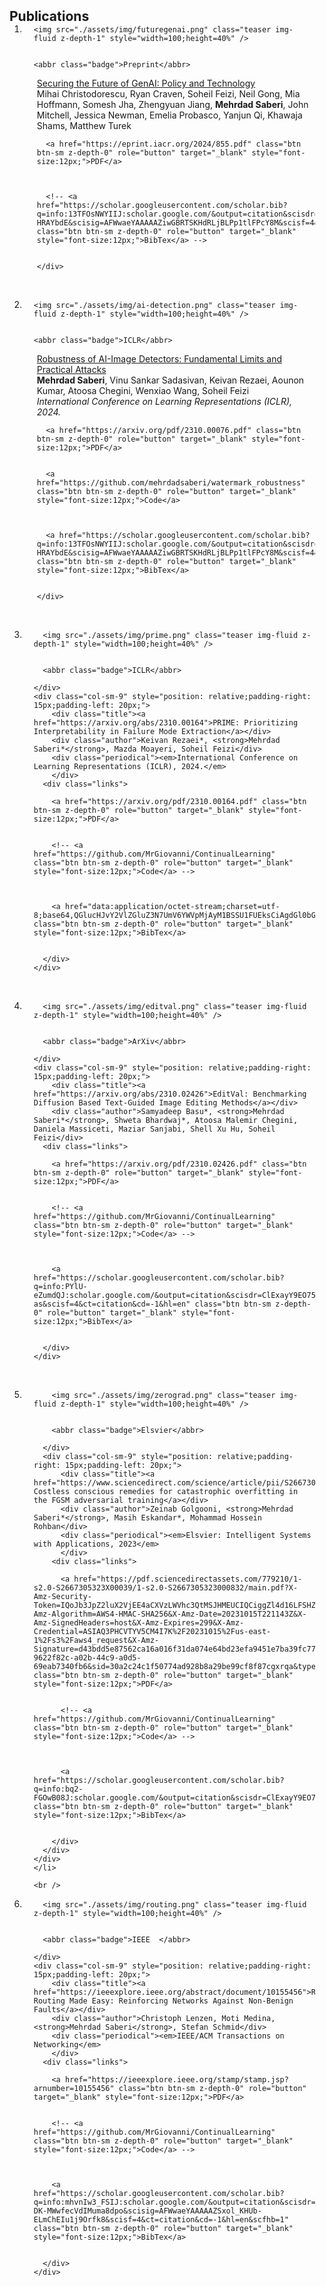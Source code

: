 
<h2 id="publications" style="margin: 2px 0px -15px;">Publications</h2>

<div class="publications">
<ol class="bibliography">


<li>
<div class="pub-row">
  <div class="col-sm-3 abbr" style="position: relative;padding-right: 15px;padding-left: 15px;">
     
    <img src="./assets/img/futuregenai.png" class="teaser img-fluid z-depth-1" style="width=100;height=40%" />
    
     
    <abbr class="badge">Preprint</abbr>
    
  </div>
  <div class="col-sm-9" style="position: relative;padding-right: 15px;padding-left: 20px;">
      <div class="title"><a href="https://arxiv.org/abs/2310.00076">Securing the Future of GenAI: Policy and Technology</a></div>
      <div class="author">Mihai Christodorescu, Ryan Craven, Soheil Feizi, Neil Gong, Mia Hoffmann, Somesh Jha, Zhengyuan Jiang, <strong>Mehrdad Saberi</strong>, John Mitchell, Jessica Newman, Emelia Probasco, Yanjun Qi, Khawaja Shams, Matthew Turek</div>
      <!-- <div class="periodical"><em></em></div> -->
    <div class="links">
       
      <a href="https://eprint.iacr.org/2024/855.pdf" class="btn btn-sm z-depth-0" role="button" target="_blank" style="font-size:12px;">PDF</a>
      
      
       
      <!-- <a href="https://scholar.googleusercontent.com/scholar.bib?q=info:13TFOsNWYIIJ:scholar.google.com/&output=citation&scisdr=ClEwYZ4DEJ7FiZwAHaM:AFWwaeYAAAAAZiwGBaPNZI9PBMAaEJ7-HRAYbdE&scisig=AFWwaeYAAAAAZiwGBRTSKHdRLjBLPp1tlFPcY8M&scisf=4&ct=citation&cd=-1&hl=en" class="btn btn-sm z-depth-0" role="button" target="_blank" style="font-size:12px;">BibTex</a> -->
      
      
    </div>
  </div>
</div>
</li>

<br />

<li>
<div class="pub-row">
  <div class="col-sm-3 abbr" style="position: relative;padding-right: 15px;padding-left: 15px;">
     
    <img src="./assets/img/ai-detection.png" class="teaser img-fluid z-depth-1" style="width=100;height=40%" />
    
     
    <abbr class="badge">ICLR</abbr>
    
  </div>
  <div class="col-sm-9" style="position: relative;padding-right: 15px;padding-left: 20px;">
      <div class="title"><a href="https://arxiv.org/abs/2310.00076">Robustness of AI-Image Detectors: Fundamental Limits and Practical Attacks</a></div>
      <div class="author"><strong>Mehrdad Saberi</strong>, Vinu Sankar Sadasivan, Keivan Rezaei, Aounon Kumar, Atoosa Chegini, Wenxiao Wang, Soheil Feizi</div>
      <div class="periodical"><em>International Conference on Learning Representations (ICLR), 2024.</em>
      </div>  
    <div class="links">
       
      <a href="https://arxiv.org/pdf/2310.00076.pdf" class="btn btn-sm z-depth-0" role="button" target="_blank" style="font-size:12px;">PDF</a>
      
       
      <a href="https://github.com/mehrdadsaberi/watermark_robustness" class="btn btn-sm z-depth-0" role="button" target="_blank" style="font-size:12px;">Code</a>
      
      
       
      <a href="https://scholar.googleusercontent.com/scholar.bib?q=info:13TFOsNWYIIJ:scholar.google.com/&output=citation&scisdr=ClEwYZ4DEJ7FiZwAHaM:AFWwaeYAAAAAZiwGBaPNZI9PBMAaEJ7-HRAYbdE&scisig=AFWwaeYAAAAAZiwGBRTSKHdRLjBLPp1tlFPcY8M&scisf=4&ct=citation&cd=-1&hl=en" class="btn btn-sm z-depth-0" role="button" target="_blank" style="font-size:12px;">BibTex</a>
      
      
    </div>
  </div>
</div>
</li>

<br />


<li>
  <div class="pub-row">
    <div class="col-sm-3 abbr" style="position: relative;padding-right: 15px;padding-left: 15px;">
       
      <img src="./assets/img/prime.png" class="teaser img-fluid z-depth-1" style="width=100;height=40%" />
      
       
      <abbr class="badge">ICLR</abbr>
      
    </div>
    <div class="col-sm-9" style="position: relative;padding-right: 15px;padding-left: 20px;">
        <div class="title"><a href="https://arxiv.org/abs/2310.00164">PRIME: Prioritizing Interpretability in Failure Mode Extraction</a></div>
        <div class="author">Keivan Rezaei*, <strong>Mehrdad Saberi*</strong>, Mazda Moayeri, Soheil Feizi</div>
        <div class="periodical"><em>International Conference on Learning Representations (ICLR), 2024.</em>
        </div>  
      <div class="links">
         
        <a href="https://arxiv.org/pdf/2310.00164.pdf" class="btn btn-sm z-depth-0" role="button" target="_blank" style="font-size:12px;">PDF</a>
        
         
        <!-- <a href="https://github.com/MrGiovanni/ContinualLearning" class="btn btn-sm z-depth-0" role="button" target="_blank" style="font-size:12px;">Code</a> -->
        
        
         
        <a href="data:application/octet-stream;charset=utf-8;base64,QGlucHJvY2VlZGluZ3N7UmV6YWVpMjAyM1BSSU1FUEksCiAgdGl0bGU9e1BSSU1FOiBQcmlvcml0aXppbmcgSW50ZXJwcmV0YWJpbGl0eSBpbiBGYWlsdXJlIE1vZGUgRXh0cmFjdGlvbn0sCiAgYXV0aG9yPXtLZWl2YW4gUmV6YWVpIGFuZCBNZWhyZGFkIFNhYmVyaSBhbmQgTWF6ZGEgTW9heWVyaSBhbmQgU29oZWlsIEZlaXppfSwKICB5ZWFyPXsyMDIzfSwKICB1cmw9e2h0dHBzOi8vYXBpLnNlbWFudGljc2Nob2xhci5vcmcvQ29ycHVzSUQ6MjYzMzM0Mzc2fQp9" class="btn btn-sm z-depth-0" role="button" target="_blank" style="font-size:12px;">BibTex</a>
        
        
      </div>
    </div>
  </div>
  </li>
  
  <br />


  

<li>
  <div class="pub-row">
    <div class="col-sm-3 abbr" style="position: relative;padding-right: 15px;padding-left: 15px;">
       
      <img src="./assets/img/editval.png" class="teaser img-fluid z-depth-1" style="width=100;height=40%" />
      
       
      <abbr class="badge">ArXiv</abbr>
      
    </div>
    <div class="col-sm-9" style="position: relative;padding-right: 15px;padding-left: 20px;">
        <div class="title"><a href="https://arxiv.org/abs/2310.02426">EditVal: Benchmarking Diffusion Based Text-Guided Image Editing Methods</a></div>
        <div class="author">Samyadeep Basu*, <strong>Mehrdad Saberi*</strong>, Shweta Bhardwaj*, Atoosa Malemir Chegini, Daniela Massiceti, Maziar Sanjabi, Shell Xu Hu, Soheil Feizi</div>
      <div class="links">
         
        <a href="https://arxiv.org/pdf/2310.02426.pdf" class="btn btn-sm z-depth-0" role="button" target="_blank" style="font-size:12px;">PDF</a>
        
         
        <!-- <a href="https://github.com/MrGiovanni/ContinualLearning" class="btn btn-sm z-depth-0" role="button" target="_blank" style="font-size:12px;">Code</a> -->
        
        
         
        <a href="https://scholar.googleusercontent.com/scholar.bib?q=info:PYlU-eZumdQJ:scholar.google.com/&output=citation&scisdr=ClExayY9EO75yYRiqkk:AFWwaeYAAAAAZSxkskmnF8kQNeuMzK87dbc00S0&scisig=AFWwaeYAAAAAZSxkspBOtajQV8TJMVs2I8Nt-as&scisf=4&ct=citation&cd=-1&hl=en" class="btn btn-sm z-depth-0" role="button" target="_blank" style="font-size:12px;">BibTex</a>
        
        
      </div>
    </div>
  </div>
  </li>
  
  <br />


  

  <li>
    <div class="pub-row">
      <div class="col-sm-3 abbr" style="position: relative;padding-right: 15px;padding-left: 15px;">
         
        <img src="./assets/img/zerograd.png" class="teaser img-fluid z-depth-1" style="width=100;height=40%" />
        
         
        <abbr class="badge">Elsvier</abbr>
        
      </div>
      <div class="col-sm-9" style="position: relative;padding-right: 15px;padding-left: 20px;">
          <div class="title"><a href="https://www.sciencedirect.com/science/article/pii/S2667305323000832">ZeroGrad: Costless conscious remedies for catastrophic overfitting in the FGSM adversarial training</a></div>
          <div class="author">Zeinab Golgooni, <strong>Mehrdad Saberi*</strong>, Masih Eskandar*, Mohammad Hossein Rohban</div>
          <div class="periodical"><em>Elsvier: Intelligent Systems with Applications, 2023</em>
          </div>  
        <div class="links">
           
          <a href="https://pdf.sciencedirectassets.com/779210/1-s2.0-S2667305323X00039/1-s2.0-S2667305323000832/main.pdf?X-Amz-Security-Token=IQoJb3JpZ2luX2VjEE4aCXVzLWVhc3QtMSJHMEUCIQCiggZl4d16LFSHZ%2FNpUOcqZ2HqE2WLM2Qek71Da0gUFAIgdsNvg3%2FhBp22V18pkd5DZ6C24JBBD7rzG6TONs85LzUqswUIZxAFGgwwNTkwMDM1NDY4NjUiDDzDgUcufCiogC7euyqQBU%2BRgH3s8Oia0g3w9%2BI32WSz4iaEG1F92lsrUgZKIHruM5Ru8NzMB2F7PpAbzO5rnujQ2%2BlfjSHhRfLsvHq92%2BOibw7F897LBWuqPaL1lQwGrAd2GaKtgyWQrKL23HeboTAhGZ%2FRoDUet6hs7mi7W33P47UUSa6%2F9wqTYK7E7s0mpqS6AJkfhcYOY36Pj2xzyhp8E8gY2AVYub8IxwvyzZKYslofTtF9Ks6naw0VixY1rMP6WEZ099cxvtzHDWgx8JY1BE3PQHg2npvODR7uRNbTE3eMW720c7AqXUXwE6YCOOFCx7jW3cz6Sq2%2FBEIGiTsL%2Bj5T3n0tqOg7%2BuflLhB%2Fq6n3amiRzhKP%2BPGr8gKCvb40iHh51XDMV17XfdADd8w9RaWzQ0vr9CFEiM7oarFx1pgv30VkkXtqlIcn0gmFxfbQWpCmNc%2BNp0EjwSOqQiYC6IC0N7Oicjc12n5JQ%2F%2BFcftkKBmyuvG318x6U%2Fm2RW8xFT%2Bwq0%2B3hKUvGPaE6VVltWyVB7s8W3GU2qAEUYtv4NmrI0tENzKl1%2BhSXoZnW2mDx1tZ386EZIsIkjPn0Q1T7zr7EseRR2tWLSiqep8HERK6Lf8jautrWa4j8hZhqZHktX4aldEYeB3MMhBEO3XxEUSHRIZygU46mufOZrKLgN%2FuQc0enB0f8x4aKA7zC4%2BdV1wcIZdgZWuMzq1HP1WRdSduxWqOW%2BTMaTzkkoCrx5TFzQJJZQT%2BdbrAWR%2Fuo6KvOpMYcaTXNlgmFQo2EsWb4Z5rm5et9nw5zYN7u1hHFxrcZW6vsGV8I5LIbIq0LOxgJ6PI5Fn05C%2Fwjj%2B99S2YlifkvPqk64i%2BJ7XwX4KV8%2BLGbTKZ0%2BYsnYB0%2B7%2FCMIiwsakGOrEB4Jwc8%2FLhAGGGsLYrRNCa6GcPQPbe%2Bv6dwNUhlsH5gWTTwtKPuyXkF5XPkHCA4nvuyp2oasrkmUpROIe4tmm1hMiV0XK4zxXmvYwjYLFJThXrgK3FyTwCQzVLCfFKilxjddLNTYGVwP%2FolUqEgoIE9OXrx20WH%2FHcy%2BKQInvo4wplnxJ%2BpERIc%2FojbN4vxv2ehoIUCjRm7otHqpZv3ZC6tn0FPUBc%2FhUsrnU4WlnglXKZ&X-Amz-Algorithm=AWS4-HMAC-SHA256&X-Amz-Date=20231015T221143Z&X-Amz-SignedHeaders=host&X-Amz-Expires=299&X-Amz-Credential=ASIAQ3PHCVTYV5CM4I7K%2F20231015%2Fus-east-1%2Fs3%2Faws4_request&X-Amz-Signature=d43bdd5e87562ca16a016f31da074e64bd23efa9451e7ba39fc779e9d993023f&hash=08252a7122a30a0021c6e37f001c10f608875389ab883234c104eebc1486fd91&host=68042c943591013ac2b2430a89b270f6af2c76d8dfd086a07176afe7c76c2c61&pii=S2667305323000832&tid=spdf-9622f82c-a02b-44c9-a0d5-69eab7340fb6&sid=30a2c24c1f50774ad928b8a29be99cf8f87cgxrqa&type=client&tsoh=d3d3LnNjaWVuY2VkaXJlY3QuY29t&ua=0f155c545007515650545b&rr=816b66445fba05ff&cc=us" class="btn btn-sm z-depth-0" role="button" target="_blank" style="font-size:12px;">PDF</a>
          
           
          <!-- <a href="https://github.com/MrGiovanni/ContinualLearning" class="btn btn-sm z-depth-0" role="button" target="_blank" style="font-size:12px;">Code</a> -->
          
          
           
          <a href="https://scholar.googleusercontent.com/scholar.bib?q=info:bq2-FGOwB08J:scholar.google.com/&output=citation&scisdr=ClExayY9EO75yYRg2ic:AFWwaeYAAAAAZSxmwiek1b6eh1ra2nGlc2_uOKs&scisig=AFWwaeYAAAAAZSxmwld07DWSpBYD1vZ1n1YcSQY&scisf=4&ct=citation&cd=-1&hl=en" class="btn btn-sm z-depth-0" role="button" target="_blank" style="font-size:12px;">BibTex</a>
          
          
        </div>
      </div>
    </div>
    </li>
    
    <br />


<li>
  <div class="pub-row">
    <div class="col-sm-3 abbr" style="position: relative;padding-right: 15px;padding-left: 15px;">
        
      <img src="./assets/img/routing.png" class="teaser img-fluid z-depth-1" style="width=100;height=40%" />
      
        
      <abbr class="badge">IEEE  </abbr>
      
    </div>
    <div class="col-sm-9" style="position: relative;padding-right: 15px;padding-left: 20px;">
        <div class="title"><a href="https://ieeexplore.ieee.org/abstract/document/10155456">Robust Routing Made Easy: Reinforcing Networks Against Non-Benign Faults</a></div>
        <div class="author">Christoph Lenzen, Moti Medina, <strong>Mehrdad Saberi</strong>, Stefan Schmid</div>
        <div class="periodical"><em>IEEE/ACM Transactions on Networking</em>
        </div>  
      <div class="links">
          
        <a href="https://ieeexplore.ieee.org/stamp/stamp.jsp?arnumber=10155456" class="btn btn-sm z-depth-0" role="button" target="_blank" style="font-size:12px;">PDF</a>
        
          
        <!-- <a href="https://github.com/MrGiovanni/ContinualLearning" class="btn btn-sm z-depth-0" role="button" target="_blank" style="font-size:12px;">Code</a> -->
        
        
          
        <a href="https://scholar.googleusercontent.com/scholar.bib?q=info:mhvnIw3_FSIJ:scholar.google.com/&output=citation&scisdr=ClExayY9EO75yYRujw8:AFWwaeYAAAAAZSxolw-DK-MWwfecVdIMuma8dpo&scisig=AFWwaeYAAAAAZSxol_KHUb-ELmChEIu1j9Orfk8&scisf=4&ct=citation&cd=-1&hl=en&scfhb=1" class="btn btn-sm z-depth-0" role="button" target="_blank" style="font-size:12px;">BibTex</a>
        
        
      </div>
    </div>
  </div>
  </li>
  
  <br />

    



</ol>
</div>
